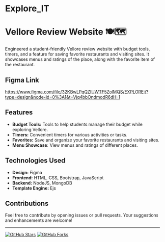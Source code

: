 # Explore_IT
# Vellore Review Website 🍽️🗺️

Engineered a student-friendly Vellore review website with budget tools, timers, and a feature for saving favorite restaurants and visiting sites. It showcases menus and ratings of the place, along with the favorite item of the restaurant.

## Figma Link
https://www.figma.com/file/32KBwLPqQZIUWTF5ZolMQS/EXPLOREit?type=design&node-id=0%3A1&t=Vjq4bbOndmodR6dH-1

## Features
- **Budget Tools:** Tools to help students manage their budget while exploring Vellore.
- **Timers:** Convenient timers for various activities or tasks.
- **Favorites:** Save and organize your favorite restaurants and visiting sites.
- **Menu Showcase:** View menus and ratings of different places.

## Technologies Used
- **Design:** Figma
- **Frontend:** HTML, CSS, Bootstrap, JavaScript
- **Backend:** NodeJS, MongoDB
- **Template Engine:** Ejs


## Contributions
Feel free to contribute by opening issues or pull requests. Your suggestions and enhancements are welcome!



---
[![GitHub Stars](https://img.shields.io/github/stars/your-username/your-repo.svg?style=flat&logo=github&colorB=blue&label=Stars)](https://github.com/ShailzaThakur7/ExploreIT)
[![GitHub Forks](https://img.shields.io/github/forks/your-username/your-repo.svg?style=flat&logo=github&colorB=blue&label=Forks)](https://github.com/ShailzaThakur7/ExploreIT)
